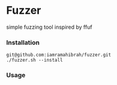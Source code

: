 # Fuzzer 
simple fuzzing tool inspired by ffuf 

### Installation
````
git@github.com:iamramahibrah/fuzzer.git
./fuzzer.sh --install
````
### Usage

